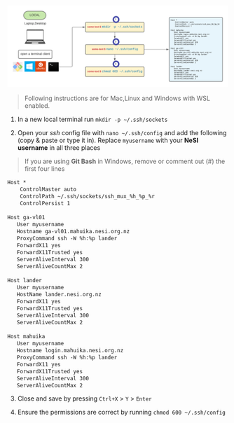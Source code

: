 
<p align="center"><img  src="../img/ssh_config.png" alt="drawing" width="1100"/></p>


> Following instructions are for Mac,Linux and Windows with WSL enabled. 

1. In a new local terminal run `mkdir -p ~/.ssh/sockets`

2. Open your *ssh* config file with  `nano ~/.ssh/config` and add the following (copy & paste or type it in). Replace `myusername` with your **NeSI username** in all three places
>If you are using **Git Bash** in Windows, remove or comment out (#)  the first four lines

   ```
   Host *
       ControlMaster auto
       ControlPath ~/.ssh/sockets/ssh_mux_%h_%p_%r
       ControlPersist 1
   
   Host ga-vl01
      User myusername
      Hostname ga-vl01.mahuika.nesi.org.nz
      ProxyCommand ssh -W %h:%p lander
      ForwardX11 yes
      ForwardX11Trusted yes
      ServerAliveInterval 300
      ServerAliveCountMax 2
   
   Host lander
      User myusername  
      HostName lander.nesi.org.nz
      ForwardX11 yes
      ForwardX11Trusted yes
      ServerAliveInterval 300
      ServerAliveCountMax 2
   
   Host mahuika
      User myusername  
      Hostname login.mahuika.nesi.org.nz
      ProxyCommand ssh -W %h:%p lander
      ForwardX11 yes
      ForwardX11Trusted yes
      ServerAliveInterval 300
      ServerAliveCountMax 2
   ```

   

3. Close and save by pressing `Ctrl+X`  >  `Y` > `Enter`

4. Ensure the permissions are correct by running `chmod 600 ~/.ssh/config`